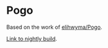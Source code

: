 # Pogo

Based on the work of [elihwyma/Pogo](https://github.com/elihwyma/Pogo).

[Link to nightly build](https://nightly.link/doronz88/Pogo/workflows/build/master/Pogo.zip).